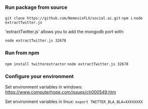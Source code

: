 ### Run package from source

```git clone https://github.com/NemesisFLX/social.ai.git```
```npm i```
```node extractTwitter.js```

'extractTwitter.js' allows you to add the mongodb port with:

```node extractTwitter.js 32678```

### Run from npm

```npm install twitterextractor```
```node extractTwitter.js 32678```

### Configure your environment

Set environment variables in windows:
https://www.computerhope.com/issues/ch000549.htm

Set environment variables in linux:
```export TWITTER_BLA_BLA=XXXXXXXX```
